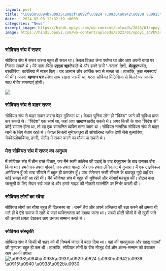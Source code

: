 ```yaml
---
layout: post
title: "\u0938\u094b\u0935\u093f\u092f\u0924 \u0930\u0942\u0938 \u0915\u0940 \u0938\u092b\u0930"
date:   2024-02-03 12:32:19 +0000
categories: "News"
excerpt_image: https://hindi.opoyi.com/wp-content/uploads/2023/01/opoyi_JdVkV3nlB.jpg
image: https://hindi.opoyi.com/wp-content/uploads/2023/01/opoyi_JdVkV3nlB.jpg
---
```


### सोवियत संघ में सफर
सोवियत संघ में सफर करना बहुत ही सरल था। केवल टिकट लेना पर्याप्त था और आप अपनी यात्रा पर निकल सकते थे। मेरे माता-पिता **_पहाड़ा चढ़ने_** वाले थे और हमने सभी '-स्तान' देशों, **_येलब्रुस_** पर्वत, बश्कीरिया, कारेलिया में सफर किए। यह आसान और आर्थिक रूप से सस्ता था। हालांकि, कुछ समस्याएं भी थीं। अपना **_पहचान पत्र_** हमेशा साथ रखना जरूरी था, वरना सोवियत मिलिशिया से मिलने पर आपके साथ गंभीर समस्याएं होतीं।

![](https://hindi.opoyi.com/wp-content/uploads/2023/01/opoyi_hTyB9kSam.jpg)
### सोवियत संघ से बाहर सफर
सोवियत संघ से बाहर सफर करना बेहद मुश्किल था। केवल चुनिंदा लोग ही "विदेश" जाने की सुविधा प्राप्त कर सकते थे। "विदेश" एक स्वर्ग था, जहां आप **_सामान_** खरीद सकते थे। अगर किसी के पास "विदेश से" कोई सामान होता था, तो वह एक सम्मानित व्यक्ति माना जाता था। 
सोवियत नागरिक सोवियत संघ से बाहर जाने के लिए बेताब रहते थे। केवल निचली नुमेंक्लातुरा ही सोशलिस्ट ब्लॉक देशों जैसे बुल्गारिया, चेकोस्लोवाकिया, हंगरी, पोलैंड में सफर करने का मौका पा सकते थे।
### मेरा सोवियत संघ में सफर का अनुभव
मैं सोवियत संघ में तीन हफ्ते  बिताए, जब मैंने रूसी कॉलेज की पढ़ाई के बाद ग्रेजुएशन के बाद उसका दौरा किया था। हमने एक हफ्ता मॉस्को, एक हफ्ता याल्टा और एक हफ्ता लेनिनग्राद में गुजारा। 
मैं एक टाइपिकल अमेरिकन हूँ जो भाषा सीखने में बहुत ही कमजोर हूँ। पांच सेमेस्टर रूसी सीखने के बावजूद मुझे वहाँ पर कोई समझ नहीं आ रही थी।
मैंने सोवियत संघ में बहुत सी मुश्किलें और सीमाएँ महसूस कीं। होटल कक्ष जासूसी के लिए तैयार रखे जाते थे और हमारे गाइड की नौकरी राजनीति पर निर्भर करती थी। 
### सोवियत लोगों का रवैया
सोवियत लोगों का रवैया बहुत ही दिलचस्प था। उनमें धैर्य और अपने अस्तित्व की रक्षा करने की क्षमता थी, भले ही वे ऐसे समाज में रहते थे जहां व्यक्तिगतता को दबाया जाता था। 
सबसे छोटी चीजों में भी खुशी पाने की उनकी क्षमता देखकर आप उनका सम्मान करते थे।
### सोवियत संस्कृति
सोवियत संघ ने किसी भी शहर को भी निष्कर्ष जंगल में बदल दिया था। वहां की वास्तुकला और खाद्य पदार्थों की गुणवत्ता बहुत ही कम थी। 
हालांकि, सोवियत लोगों के बीच मौजूद धैर्य और आत्म-सम्मान को देखकर आप उनकी प्रशंसा
![\u0938\u094b\u0935\u093f\u092f\u0924 \u0930\u0942\u0938 \u0915\u0940 \u0938\u092b\u0930](https://hindi.opoyi.com/wp-content/uploads/2023/01/opoyi_JdVkV3nlB.jpg)